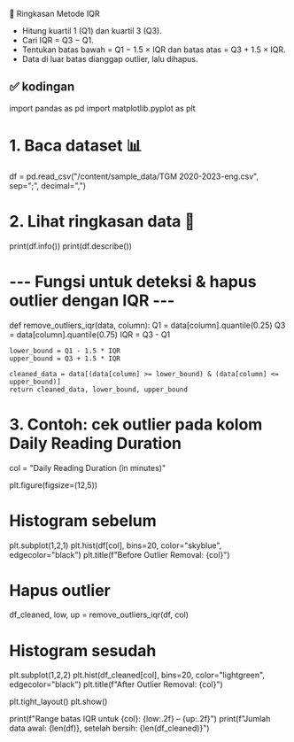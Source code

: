 

📝 Ringkasan Metode IQR

- Hitung kuartil 1 (Q1) dan kuartil 3 (Q3).
- Cari IQR = Q3 − Q1.
- Tentukan batas bawah = Q1 − 1.5 × IQR dan batas atas = Q3 + 1.5 × IQR.
- Data di luar batas dianggap outlier, lalu dihapus.

✅ kodingan
-------------------------------------------------------------------------
import pandas as pd
import matplotlib.pyplot as plt

# 1. Baca dataset 📊
df = pd.read_csv("/content/sample_data/TGM 2020-2023-eng.csv", sep=";", decimal=",")

# 2. Lihat ringkasan data 🔎
print(df.info())
print(df.describe())

# --- Fungsi untuk deteksi & hapus outlier dengan IQR ---
def remove_outliers_iqr(data, column):
    Q1 = data[column].quantile(0.25)
    Q3 = data[column].quantile(0.75)
    IQR = Q3 - Q1

    lower_bound = Q1 - 1.5 * IQR
    upper_bound = Q3 + 1.5 * IQR

    cleaned_data = data[(data[column] >= lower_bound) & (data[column] <= upper_bound)]
    return cleaned_data, lower_bound, upper_bound

# 3. Contoh: cek outlier pada kolom Daily Reading Duration
col = "Daily Reading Duration (in minutes)"

plt.figure(figsize=(12,5))

# Histogram sebelum
plt.subplot(1,2,1)
plt.hist(df[col], bins=20, color="skyblue", edgecolor="black")
plt.title(f"Before Outlier Removal: {col}")

# Hapus outlier
df_cleaned, low, up = remove_outliers_iqr(df, col)

# Histogram sesudah
plt.subplot(1,2,2)
plt.hist(df_cleaned[col], bins=20, color="lightgreen", edgecolor="black")
plt.title(f"After Outlier Removal: {col}")

plt.tight_layout()
plt.show()

print(f"Range batas IQR untuk {col}: {low:.2f} – {up:.2f}")
print(f"Jumlah data awal: {len(df)}, setelah bersih: {len(df_cleaned)}")
